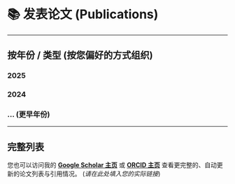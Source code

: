 # 📚 发表论文 (Publications)

---

## 按年份 / 类型 (按您偏好的方式组织)

### 2025

### 2024

### ... (更早年份)

---

## 完整列表

您也可以访问我的 [**Google Scholar 主页**]() 或 [**ORCID 主页**]() 查看更完整的、自动更新的论文列表与引用情况。 (*请在此处填入您的实际链接*)